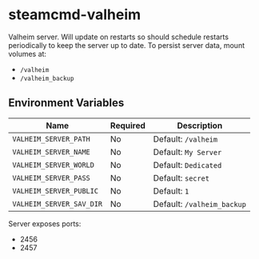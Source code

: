 # steamcmd-valheim

Valheim server. Will update on restarts so should schedule restarts periodically to keep the server up to date. To persist server data, mount volumes at:
- `/valheim`
- `/valheim_backup`

## Environment Variables

| Name | Required | Description
|---|---|---
| `VALHEIM_SERVER_PATH`  | No | Default: `/valheim`
| `VALHEIM_SERVER_NAME`  | No | Default: `My Server`
| `VALHEIM_SERVER_WORLD` | No | Default: `Dedicated`
| `VALHEIM_SERVER_PASS`  | No | Default: `secret`
| `VALHEIM_SERVER_PUBLIC`| No | Default: `1`
| `VALHEIM_SERVER_SAV_DIR`| No | Default: `/valheim_backup`

Server exposes ports:
- 2456
- 2457
